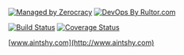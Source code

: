 [![Managed by Zerocracy](http://www.zerocracy.com/badge.svg)](http://www.zerocracy.com)
[![DevOps By Rultor.com](http://www.rultor.com/b/aintshy/iOS)](http://www.rultor.com/p/aintshy/iOS)

[![Build Status](https://travis-ci.org/aintshy/iOS.svg)](https://travis-ci.org/aintshy/iOS)
[![Coverage Status](https://img.shields.io/coveralls/aintshy/iOS.svg)](https://coveralls.io/r/aintshy/iOS)

[www.aintshy.com](http://www.aintshy.com)
